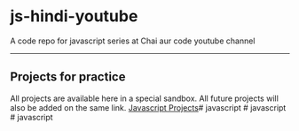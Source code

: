 # js-hindi-youtube
A code repo for javascript series at Chai aur code youtube channel

---

## Projects for practice

All projects are available here in a special sandbox. All future projects will also be added on the same link.
[Javascript Projects](https://stackblitz.com/edit/dom-project-chaiaurcode?file=index.html)#   j a v a s c r i p t  
 #   j a v a s c r i p t  
 #   j a v a s c r i p t  
 